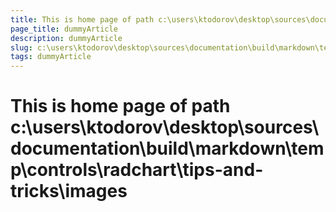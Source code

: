 ```yaml
---
title: This is home page of path c:\users\ktodorov\desktop\sources\documentation\build\markdown\temp\controls\radchart\tips-and-tricks\images
page_title: dummyArticle
description: dummyArticle
slug: c:\users\ktodorov\desktop\sources\documentation\build\markdown\temp\controls\radchart\tips-and-tricks\images
tags: dummyArticle
---
```

# This is home page of path c:\users\ktodorov\desktop\sources\documentation\build\markdown\temp\controls\radchart\tips-and-tricks\images
